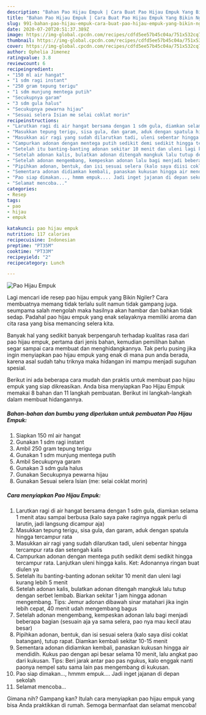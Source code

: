 ```yaml
---
description: "Bahan Pao Hijau Empuk | Cara Buat Pao Hijau Empuk Yang Bikin Ngiler"
title: "Bahan Pao Hijau Empuk | Cara Buat Pao Hijau Empuk Yang Bikin Ngiler"
slug: 991-bahan-pao-hijau-empuk-cara-buat-pao-hijau-empuk-yang-bikin-ngiler
date: 2020-07-20T20:51:37.389Z
image: https://img-global.cpcdn.com/recipes/cdfd5ee57b45c04a/751x532cq70/pao-hijau-empuk-foto-resep-utama.jpg
thumbnail: https://img-global.cpcdn.com/recipes/cdfd5ee57b45c04a/751x532cq70/pao-hijau-empuk-foto-resep-utama.jpg
cover: https://img-global.cpcdn.com/recipes/cdfd5ee57b45c04a/751x532cq70/pao-hijau-empuk-foto-resep-utama.jpg
author: Ophelia Jimenez
ratingvalue: 3.8
reviewcount: 6
recipeingredient:
- "150 ml air hangat"
- "1 sdm ragi instant"
- "250 gram tepung terigu"
- "1 sdm munjung mentega putih"
- "Secukupnya garam"
- "3 sdm gula halus"
- "Secukupnya pewarna hijau"
- "Sesuai selera Isian me selai coklat morin"
recipeinstructions:
- "Larutkan ragi di air hangat bersama dengan 1 sdm gula, diamkan selama 1 menit atau sampai berbusa (kalo saya pake raginya nggak perlu di larutin, jadi langsung dicampur aja)"
- "Masukkan tepung terigu, sisa gula, dan garam, aduk dengan spatula hingga tercampur rata"
- "Masukkan air ragi yang sudah dilarutkan tadi, uleni sebentar hingga tercampur rata dan setengah kalis"
- "Campurkan adonan dengan mentega putih sedikit demi sedikit hingga tercampur rata. Lanjutkan uleni hingga kalis. Ket: Adonannya ringan buat diulen ya"
- "Setelah itu banting-banting adonan sekitar 10 menit dan uleni lagi kurang lebih 5 menit"
- "Setelah adonan kalis, bulatkan adonan ditengah mangkuk lalu tutup dengan serbet lembab. Biarkan sekitar 1 jam hingga adonan mengembang. Tips: Jemur adonan dibawah sinar matahari jika ingin lebih cepat, 40 menit udah mengembang bagus"
- "Setelah adonan mengembang, kempeskan adonan lalu bagi menjadi beberapa bagian (sesuain aja ya sama selera, pao nya mau kecil atau besar)"
- "Pipihkan adonan, bentuk, dan isi sesuai selera (kalo saya diisi coklat batangan), tutup rapat. Diamkan kembali sekitar 10-15 menit"
- "Sementara adonan didiamkan kembali, panaskan kukusan hingga air mendidih. Kukus pao dengan api besar selama 10 menit, lalu angkat pao dari kukusan. Tips: Beri jarak antar pao pas ngukus, kalo enggak nanti paonya nempel satu sama lain pas mengembang di kukusan."
- "Pao siap dimakan..., hmmm empuk.... Jadi inget jajanan di depan sekolah"
- "Selamat mencoba..."
categories:
- Resep
tags:
- pao
- hijau
- empuk

katakunci: pao hijau empuk 
nutrition: 117 calories
recipecuisine: Indonesian
preptime: "PT35M"
cooktime: "PT33M"
recipeyield: "2"
recipecategory: Lunch

---
```



![Pao Hijau Empuk](https://img-global.cpcdn.com/recipes/cdfd5ee57b45c04a/751x532cq70/pao-hijau-empuk-foto-resep-utama.jpg)

Lagi mencari ide resep pao hijau empuk yang Bikin Ngiler? Cara membuatnya memang tidak terlalu sulit namun tidak gampang juga. seumpama salah mengolah maka hasilnya akan hambar dan bahkan tidak sedap. Padahal pao hijau empuk yang enak selayaknya memiliki aroma dan cita rasa yang bisa memancing selera kita.



Banyak hal yang sedikit banyak berpengaruh terhadap kualitas rasa dari pao hijau empuk, pertama dari jenis bahan, kemudian pemilihan bahan segar sampai cara membuat dan menghidangkannya. Tak perlu pusing jika ingin menyiapkan pao hijau empuk yang enak di mana pun anda berada, karena asal sudah tahu triknya maka hidangan ini mampu menjadi suguhan spesial.


Berikut ini ada beberapa cara mudah dan praktis untuk membuat pao hijau empuk yang siap dikreasikan. Anda bisa menyiapkan Pao Hijau Empuk memakai 8 bahan dan 11 langkah pembuatan. Berikut ini langkah-langkah dalam membuat hidangannya.

<!--inarticleads1-->

##### Bahan-bahan dan bumbu yang diperlukan untuk pembuatan Pao Hijau Empuk:

1. Siapkan 150 ml air hangat
1. Gunakan 1 sdm ragi instant
1. Ambil 250 gram tepung terigu
1. Gunakan 1 sdm munjung mentega putih
1. Ambil Secukupnya garam
1. Gunakan 3 sdm gula halus
1. Gunakan Secukupnya pewarna hijau
1. Gunakan Sesuai selera Isian (me: selai coklat morin)




<!--inarticleads2-->

##### Cara menyiapkan Pao Hijau Empuk:

1. Larutkan ragi di air hangat bersama dengan 1 sdm gula, diamkan selama 1 menit atau sampai berbusa (kalo saya pake raginya nggak perlu di larutin, jadi langsung dicampur aja)
1. Masukkan tepung terigu, sisa gula, dan garam, aduk dengan spatula hingga tercampur rata
1. Masukkan air ragi yang sudah dilarutkan tadi, uleni sebentar hingga tercampur rata dan setengah kalis
1. Campurkan adonan dengan mentega putih sedikit demi sedikit hingga tercampur rata. Lanjutkan uleni hingga kalis. Ket: Adonannya ringan buat diulen ya
1. Setelah itu banting-banting adonan sekitar 10 menit dan uleni lagi kurang lebih 5 menit
1. Setelah adonan kalis, bulatkan adonan ditengah mangkuk lalu tutup dengan serbet lembab. Biarkan sekitar 1 jam hingga adonan mengembang. Tips: Jemur adonan dibawah sinar matahari jika ingin lebih cepat, 40 menit udah mengembang bagus
1. Setelah adonan mengembang, kempeskan adonan lalu bagi menjadi beberapa bagian (sesuain aja ya sama selera, pao nya mau kecil atau besar)
1. Pipihkan adonan, bentuk, dan isi sesuai selera (kalo saya diisi coklat batangan), tutup rapat. Diamkan kembali sekitar 10-15 menit
1. Sementara adonan didiamkan kembali, panaskan kukusan hingga air mendidih. Kukus pao dengan api besar selama 10 menit, lalu angkat pao dari kukusan. Tips: Beri jarak antar pao pas ngukus, kalo enggak nanti paonya nempel satu sama lain pas mengembang di kukusan.
1. Pao siap dimakan..., hmmm empuk.... Jadi inget jajanan di depan sekolah
1. Selamat mencoba...




Gimana nih? Gampang kan? Itulah cara menyiapkan pao hijau empuk yang bisa Anda praktikkan di rumah. Semoga bermanfaat dan selamat mencoba!
